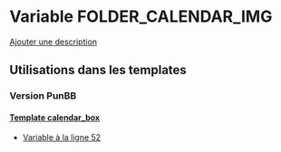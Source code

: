 # Variable FOLDER_CALENDAR_IMG
[Ajouter une description](https://fa-tvars.appspot.com/var/FOLDER_CALENDAR_IMG)

## Utilisations dans les templates

### Version PunBB

#### [Template calendar_box](punbb/calendar_box.md)
* [Variable &agrave; la ligne 52](../punbb/calendar_box.tpl#L52)